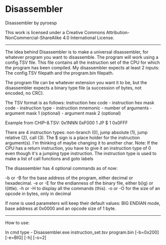 Disassembler
============

Disassembler
  by pyroesp

This work is licensed under a Creative Commons Attribution-NonCommercial-ShareAlike 4.0 International License.

-------

The idea behind Disassembler is to make a universal disassembler, for whatever program you want to disassemble.
The program will work using a config.TSV file. This file contains all the instruction set of the CPU for which the program has been compiled.
My disassembler expects at least 2 inputs: The config.TSV filepath and the program.bin filepath.

The program file can be whatever extension you want it to be, but the disassembler expects a binary type file (a succession of bytes, not encoded, no CRC).

The TSV format is as follows:
instruction hex code - instruction hex mask code - instruction type - instruction mnemonic - number of arguments - argument mask 1 (optional) - argument mask 2 (optional)

Example from CHIP-8.TSV:  0x1NNN	0xF000	1	JP $	1	0x0FFF

There are 4 instruction types: non-branch (0), jump absolute (1), jump relative (2), call (3).
The $ sign is a place holder for the instruction argument(s). I'm thinking of maybe changing it to another char.
Note: If the CPU has a return instruction, you have to give it an instruction type of 0 even though it's a jumping type instruction.
The instruction type is used to make a list of call functions and goto labels

The disassembler has 4 optional commands as of now: 

-b or -B for the base address of the program, either decimal or hexadecimal.
-e or -E for the endianness of the binary file, either b(ig) or l(ittle).
-h or -H to display all the commands (this).
-o or -O for the size of an opcode in bytes, only in decimal

If none is used parameters will keep their default values: BIG ENDIAN mode, base address at 0x0000 and an opcode size of 1 byte.

--------

How to use:

In cmd type - Disassembler.exe instruction_set.tsv program.bin [-b=0x200] [-e=BIG] [-h] [-o=2]